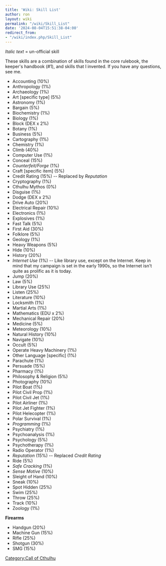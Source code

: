```yaml
---
title: 'Wiki: Skill List'
author: ron
layout: wiki
permalink: "/wiki/Skill_List"
date: '2024-08-04T15:51:38-04:00'
redirect_from:
- "/wiki/index.php/Skill_List"
---
```


*Italic text* = un-official skill

These skills are a combination of skills found in the core rulebook, the keeper\'s handbook (#1), and skills that I invented. If you have any questions, see me.

-   Accounting (10%)
-   Anthropology (1%)
-   Archaeology (1%)
-   Art \[specific type\] (5%)
-   Astronomy (1%)
-   Bargain (5%)
-   Biochemistry (1%)
-   Biology (1%)
-   Block (DEX x 2%)
-   Botany (1%)
-   Business (5%)
-   Cartography (1%)
-   Chemistry (1%)
-   Climb (40%)
-   Computer Use (1%)
-   Conceal (15%)
-   *Counterfeit/Forge* (1%)
-   Craft \[specific item\] (5%)
-   Credit Rating (15%) \-- Replaced by *Reputation*
-   Cryptography (1%)
-   Cthulhu Mythos (0%)
-   Disguise (1%)
-   Dodge (DEX x 2%)
-   Drive Auto (20%)
-   Electrical Repair (10%)
-   Electronics (1%)
-   Explosives (1%)
-   Fast Talk (5%)
-   First Aid (30%)
-   Folklore (5%)
-   Geology (1%)
-   Heavy Weapons (5%)
-   Hide (10%)
-   History (20%)
-   *Internet Use* (1%) \-- Like library use, except on the Internet. Keep in mind that my campaign is set in the early 1990s, so the Internet isn\'t quite as prolific as it is today.
-   Jump (20%)
-   Law (5%)
-   Library Use (25%)
-   Listen (25%)
-   Literature (10%)
-   Locksmith (1%)
-   Martial Arts (1%)
-   Mathematics (EDU x 2%)
-   Mechanical Repair (20%)
-   Medicine (5%)
-   Meteorology (10%)
-   Natural History (10%)
-   Navigate (10%)
-   Occult (5%)
-   Operate Heavy Machinery (1%)
-   Other Language \[specific\] (1%)
-   Parachute (1%)
-   Persuade (15%)
-   Pharmacy (1%)
-   Philosophy & Religion (5%)
-   Photography (10%)
-   Pilot Boat (1%)
-   Pilot Civil Prop (1%)
-   Pilot Civil Jet (1%)
-   Pilot Airliner (1%)
-   Pilot Jet Fighter (1%)
-   Pilot Helecopter (1%)
-   Polar Survival (1%)
-   *Programming* (1%)
-   Psychiatry (1%)
-   Psychoanalysis (1%)
-   Psychology (5%)
-   Psychotherapy (1%)
-   Radio Operator (1%)
-   *Reputation* (15%) \-- Replaced *Credit Rating*
-   Ride (5%)
-   *Safe Cracking* (1%)
-   *Sense Motive* (10%)
-   Sleight of Hand (10%)
-   Sneak (10%)
-   Spot Hidden (25%)
-   Swim (25%)
-   Throw (25%)
-   Track (10%)
-   Zoology (1%)

**Firearms**

-   Handgun (20%)
-   Machine Gun (15%)
-   Rifle (25%)
-   Shotgun (30%)
-   SMG (15%)

[Category:Call of Cthulhu](Category:Call_of_Cthulhu "wikilink")
